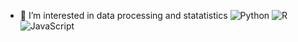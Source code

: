 
- 👀 I’m interested in data processing and statatistics
![Python](https://img.shields.io/badge/python-3670A0?style=for-the-badge&logo=python&logoColor=ffdd54)
![R](https://img.shields.io/badge/r-%23276DC3.svg?style=for-the-badge&logo=r&logoColor=white)
![JavaScript](https://img.shields.io/badge/javascript-%23323330.svg?style=for-the-badge&logo=javascript&logoColor=%23F7DF1E)
<!---
JMFiore/JMFiore is a ✨ special ✨ repository because its `README.md` (this file) appears on your GitHub profile.
You can click the Preview link to take a look at your changes.
--->
